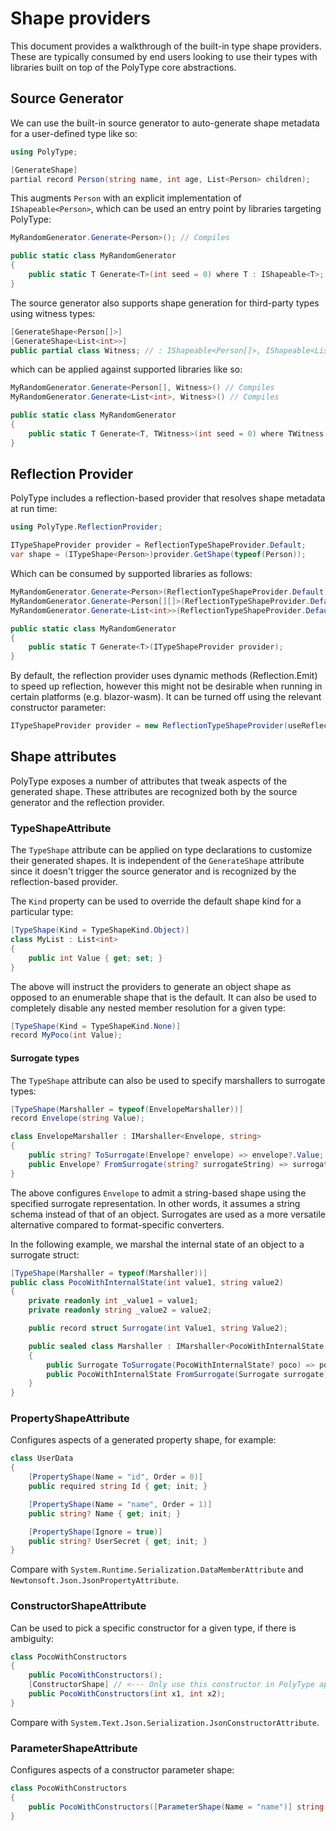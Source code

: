 # Shape providers

This document provides a walkthrough of the built-in type shape providers. These are typically consumed by end users looking to use their types with libraries built on top of the PolyType core abstractions.

## Source Generator

We can use the built-in source generator to auto-generate shape metadata for a user-defined type like so:

```C#
using PolyType;

[GenerateShape]
partial record Person(string name, int age, List<Person> children);
```

This augments `Person` with an explicit implementation of `IShapeable<Person>`, which can be used an entry point by libraries targeting PolyType:

```C#
MyRandomGenerator.Generate<Person>(); // Compiles

public static class MyRandomGenerator
{
    public static T Generate<T>(int seed = 0) where T : IShapeable<T>;
}
```

The source generator also supports shape generation for third-party types using witness types:

```C#
[GenerateShape<Person[]>]
[GenerateShape<List<int>>]
public partial class Witness; // : IShapeable<Person[]>, IShapeable<List<int>>
```

which can be applied against supported libraries like so:

```C#
MyRandomGenerator.Generate<Person[], Witness>() // Compiles
MyRandomGenerator.Generate<List<int>, Witness>() // Compiles

public static class MyRandomGenerator
{
    public static T Generate<T, TWitness>(int seed = 0) where TWitness : IShapeable<T>;
}
```

## Reflection Provider

PolyType includes a reflection-based provider that resolves shape metadata at run time:

```C#
using PolyType.ReflectionProvider;

ITypeShapeProvider provider = ReflectionTypeShapeProvider.Default;
var shape = (ITypeShape<Person>)provider.GetShape(typeof(Person));
```

Which can be consumed by supported libraries as follows:

```C#
MyRandomGenerator.Generate<Person>(ReflectionTypeShapeProvider.Default);
MyRandomGenerator.Generate<Person[][]>(ReflectionTypeShapeProvider.Default);
MyRandomGenerator.Generate<List<int>>(ReflectionTypeShapeProvider.Default);

public static class MyRandomGenerator
{
    public static T Generate<T>(ITypeShapeProvider provider);
}
```

By default, the reflection provider uses dynamic methods (Reflection.Emit) to speed up reflection, however this might not be desirable when running in certain platforms (e.g. blazor-wasm). It can be turned off using the relevant constructor parameter:

```C#
ITypeShapeProvider provider = new ReflectionTypeShapeProvider(useReflectionEmit: false);
```

## Shape attributes

PolyType exposes a number of attributes that tweak aspects of the generated shape. These attributes are recognized both by the source generator and the reflection provider.

### TypeShapeAttribute

The `TypeShape` attribute can be applied on type declarations to customize their generated shapes. It is independent of the `GenerateShape` attribute since it doesn't trigger the source generator and is recognized by the reflection-based provider.

The `Kind` property can be used to override the default shape kind for a particular type:

```C#
[TypeShape(Kind = TypeShapeKind.Object)]
class MyList : List<int>
{
    public int Value { get; set; }
}
```

The above will instruct the providers to generate an object shape as opposed to an enumerable shape that is the default. It can also be used to completely disable any nested member resolution for a given type:

```C#
[TypeShape(Kind = TypeShapeKind.None)]
record MyPoco(int Value);
```

#### Surrogate types

The `TypeShape` attribute can also be used to specify marshallers to surrogate types:

```C#
[TypeShape(Marshaller = typeof(EnvelopeMarshaller))]
record Envelope(string Value);

class EnvelopeMarshaller : IMarshaller<Envelope, string>
{
    public string? ToSurrogate(Envelope? envelope) => envelope?.Value;
    public Envelope? FromSurrogate(string? surrogateString) => surrogateString is null ? null : new(surrogateString);
}
```

The above configures `Envelope` to admit a string-based shape using the specified surrogate representation. In other words, it assumes a string schema instead of that of an object. Surrogates are used as a more versatile alternative compared to format-specific converters.

In the following example, we marshal the internal state of an object to a surrogate struct:

```C#
[TypeShape(Marshaller = typeof(Marshaller))]
public class PocoWithInternalState(int value1, string value2)
{
    private readonly int _value1 = value1;
    private readonly string _value2 = value2;

    public record struct Surrogate(int Value1, string Value2);

    public sealed class Marshaller : IMarshaller<PocoWithInternalState, Surrogate>
    {
        public Surrogate ToSurrogate(PocoWithInternalState? poco) => poco is null ? default : new(poco._value1, poco._value2);
        public PocoWithInternalState FromSurrogate(Surrogate surrogate) => new(surrogate._value1, surrogate._value2 ?? "");
    }
}
```

### PropertyShapeAttribute

Configures aspects of a generated property shape, for example:

```C#
class UserData
{
    [PropertyShape(Name = "id", Order = 0)]
    public required string Id { get; init; }

    [PropertyShape(Name = "name", Order = 1)]
    public string? Name { get; init; }

    [PropertyShape(Ignore = true)]
    public string? UserSecret { get; init; }
}
```

Compare with `System.Runtime.Serialization.DataMemberAttribute` and `Newtonsoft.Json.JsonPropertyAttribute`.

### ConstructorShapeAttribute

Can be used to pick a specific constructor for a given type, if there is ambiguity:

```C#
class PocoWithConstructors
{
    public PocoWithConstructors();
    [ConstructorShape] // <--- Only use this constructor in PolyType apps
    public PocoWithConstructors(int x1, int x2);
}
```

Compare with `System.Text.Json.Serialization.JsonConstructorAttribute`.

### ParameterShapeAttribute

Configures aspects of a constructor parameter shape:

```C#
class PocoWithConstructors
{
    public PocoWithConstructors([ParameterShape(Name = "name")] string x1, [ParameterShape(Name = "age")] int x2);
}
```
